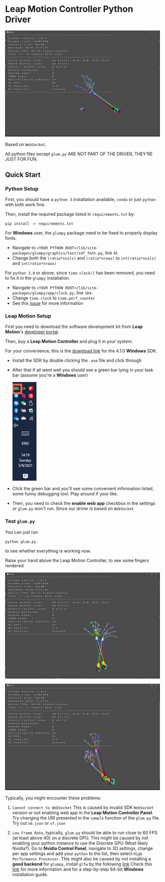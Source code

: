 # Leap Motion Controller Python Driver

![image-20210509141821061](readme.assets/image-20210509141821061.png)

Based on `WebSocket`.

All python files except `glum.py` ARE NOT PART OF THE DRIVER, THEY'RE JUST FOR FUN.

## Quick Start

### Python Setup

First, you should have a `python 3` installation available, `conda` or just `python` with both work fine.

Then, install the required package listed in `requirements.txt` by:

```shell
pip install -r requirements.txt
```

For **Windows** user, the `glumpy` package need to be fixed to properly display fonts.

- Navigate to `<YOUR PYTHON ROOT>/lib/site-packages/glumpy/graphics/text/sdf_font.py`, line `45`
- Change both the `(ratio*ncols)` and `(ratio*nrows)` to `int(ratio*ncols)` and `int(ratio*nrows)`

For `python 3.8` or above, since `time.clock()` has been removed, you need to fix it in the `glumpy` installation.

- Navigate to `<YOUR PYTHON ROOT>/lib/site-packages/glumpy/app/clock.py`, line `164`.
- Change `time.clock` to `time.perf_counter`
- See this [issue](https://github.com/glumpy/glumpy/issues/254) for more information

### Leap Motion Setup

First you need to download the software development kit from **Leap Motion**'s [developer portal](https://developer.leapmotion.com/sdk-leap-motion-controller).

Then, buy a **Leap Motion Controller** and plug it in your system.

For your convenience, this is the [download link](https://www2.leapmotion.com/v4.1-lmc-windows-sdk) for the 4.1.0 **Windows** SDK.

- Install the SDK by double clicking the `.exe` file and click through

- After that if all went well you should see a green bar lying in your task bar (assume you're a **Windows** user)

  ![image-20210509141938657](readme.assets/image-20210509141938657.png)

- Click the green bar and you'll see some convenient information listed, some funny debugging tool. Play around if your like.

- Then, you need to check the **enable web app** checkbox in the settings or `glum.py` won't run.
  Since our driver is based on `WebSocket`

### Test `glum.py`

You can just run

```shell
python glum.py
```

to see whether everything is working now.

Raise your hand above the Leap Motion Controller, to see some fingers rendered

![image-20210509142045561](readme.assets/image-20210509142045561.png)

![image-20210509142050734](readme.assets/image-20210509142050734.png)

Typically, you might encounter these problems:

1. `Cannot connect to WebSocket`
   This is caused by invalid SDK `WebSocket` version or not enabling web app in the **Leap Motion Controller Panel**.
   Try changing the URI presented in the `sample` function of the `glum.py` file. Try out `v6.json` or `v7.json`

2. `Low Frame Rate`, typically, `glum.py` should be able to run close to 60 FPS (at least above 40) on a discrete GPU.
   This might be caused by not enabling your python instance to use the Discrete GPU (Most likely Nvidia?).
   Go to **Nvidia Control Panel**, navigate to 3D settings, change per app settings and add your `python` to the list, then select `High Performance Processor`.
   This might also be caused by not installing a **good backend** for `glumpy`, install `glfw` by the following [link](https://www.glfw.org/download)
   Check this [link](https://glumpy.readthedocs.io/en/latest/installation.html#backends-requirements) for more information and for a step-by-step 64-bit **Windows** installation guide.
